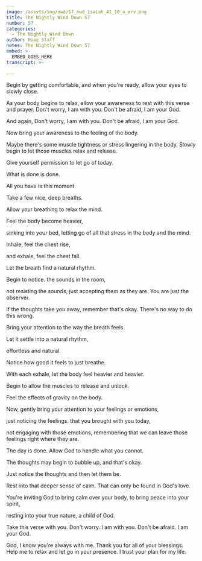 ```yaml
---
image: /assets/img/nwd/57_nwd_isaiah_41_10_a_erv.png
title: The Nightly Wind Down 57
number: 57
categories:
  - The Nightly Wind Down
author: Hope Staff
notes: The Nightly Wind Down 57
embed: >-
  EMBED_GOES_HERE
transcript: >-
  
---
```

Begin by getting comfortable, and when you're ready, allow your eyes to slowly close.

As your body begins to relax, allow your awareness to rest with this verse and prayer. Don't worry, I am with you. Don't be afraid, I am your God.

And again, Don't worry, I am with you. Don't be afraid, I am your God.

Now bring your awareness to the feeling of the body.

Maybe there's some muscle tightness or stress lingering in the body. Slowly begin to let those muscles relax and release.

Give yourself permission to let go of today.

What is done is done.

All you have is this moment.

Take a few nice, deep breaths.

Allow your breathing to relax the mind.

Feel the body become heavier,

sinking into your bed, letting go of all that stress in the body and the mind.

Inhale, feel the chest rise,

and exhale, feel the chest fall.

Let the breath find a natural rhythm.

Begin to notice. the sounds in the room,

not resisting the sounds, just accepting them as they are. You are just the observer.

If the thoughts take you away, remember that's okay. There's no way to do this wrong.

Bring your attention to the way the breath feels.

Let it settle into a natural rhythm,

effortless and natural.

Notice how good it feels to just breathe.

With each exhale, let the body feel heavier and heavier.

Begin to allow the muscles to release and unlock.

Feel the effects of gravity on the body.

Now, gently bring your attention to your feelings or emotions,

just noticing the feelings. that you brought with you today,

not engaging with those emotions, remembering that we can leave those feelings right where they are.

The day is done. Allow God to handle what you cannot.

The thoughts may begin to bubble up, and that's okay.

Just notice the thoughts and then let them be.

Rest into that deeper sense of calm. That can only be found in God's love.

You're inviting God to bring calm over your body, to bring peace into your spirit,

resting into your true nature, a child of God.

Take this verse with you. Don't worry. I am with you. Don't be afraid. I am your God.

God, I know you're always with me. Thank you for all of your blessings. Help me to relax and let go in your presence. I trust your plan for my life.

